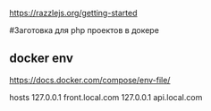 https://razzlejs.org/getting-started

#Заготовка для php проектов в докере

## docker env
https://docs.docker.com/compose/env-file/



hosts
127.0.0.1	front.local.com
127.0.0.1	api.local.com